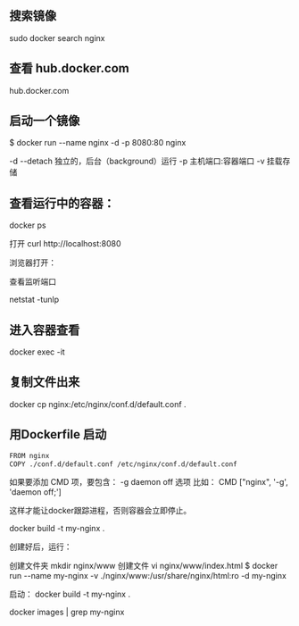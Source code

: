 
## 搜索镜像

sudo docker search nginx


## 查看 hub.docker.com

hub.docker.com


## 启动一个镜像

$ docker run --name nginx -d -p 8080:80 nginx

-d --detach 独立的，后台（background）运行
-p 主机端口:容器端口
-v 挂载存储


## 查看运行中的容器：
docker ps 


打开
curl http://localhost:8080

浏览器打开：

查看监听端口

netstat -tunlp

## 进入容器查看

docker exec -it 

## 复制文件出来

docker cp nginx:/etc/nginx/conf.d/default.conf .

## 用Dockerfile 启动
```bash
FROM nginx
COPY ./conf.d/default.conf /etc/nginx/conf.d/default.conf
```

如果要添加 CMD 项，要包含：
-g daemon off 选项
比如：
CMD ["nginx", '-g', 'daemon off;']

这样才能让docker跟踪进程，否则容器会立即停止。



docker build -t my-nginx .

创建好后，运行：

创建文件夹
mkdir nginx/www
创建文件
vi nginx/www/index.html
$ docker run --name my-nginx -v ./nginx/www:/usr/share/nginx/html:ro -d my-nginx



启动：
docker build -t my-nginx .


docker images | grep my-nginx 

